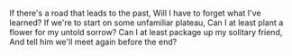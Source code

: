 If there's a road that leads to the past,
Will I have to forget what I've learned?
If we're to start on some unfamiliar plateau,
Can I at least plant a flower for my untold sorrow?
Can I at least package up my solitary friend,
And tell him we'll meet again before the end?